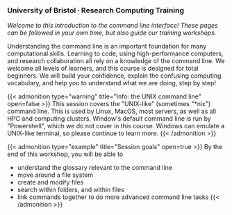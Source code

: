 ### University of Bristol ∙ Research Computing Training

*Welcome to this introduction to the command line interface! These pages can be followed in your own time, but also guide our training workshops.*

Understanding the command line is an important foundation for many computational skills. Learning to code, using high-performance computers, and research collaboration all rely on a knowledge of the command line. We welcome all levels of learners, and this course is designed for total beginners. We will build your confidence, explain the confusing computing vocabulary, and help you to understand what we are doing, step by step!

{{< admonition type="warning" title="Info: the UNIX command line" open=false >}}
This session covers the "UNIX-like" (sometimes "\*nix") command line. This is used by Linux, MacOS, most servers, as well as all HPC and computing clusters. Window's default command line is run by "Powershell", which we do not cover in this course. Windows can emulate a UNIX-like terminal, so please continue to learn more.
{{< /admonition >}}

{{< admonition type="example" title="Session goals" open=true >}}
By the end of this workshop, you will be able to
- understand the glossary relevant to the command line
- move around a file system
- create and modify files
- search within folders, and within files
- link commands together to do more advanced command line tasks
{{< /admonition >}}




